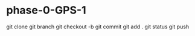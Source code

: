 phase-0-GPS-1
=============
git clone
git branch
git checkout -b
git commit
git add .
git status
git push